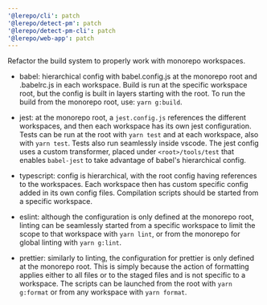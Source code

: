 ```yaml
---
'@lerepo/cli': patch
'@lerepo/detect-pm': patch
'@lerepo/detect-pm-cli': patch
'@lerepo/web-app': patch
---
```


Refactor the build system to properly work with monorepo workspaces.

- babel: hierarchical config with babel.config.js at the monorepo root and .babelrc.js in each workspace. Build is run at the specific workspace root, but the config is built in layers starting with the root. To run the build from the monorepo root, use: `yarn g:build`.

- jest: at the monorepo root, a `jest.config.js` references the different workspaces, and then each workspace has its own jest configuration. Tests can be run at the root with `yarn test` and at each workspace, also with `yarn test`. Tests also run seamlessly inside vscode. The jest config uses a custom transformer, placed under `<root>/tools/test` that enables `babel-jest` to take advantage of babel's hierarchical config.

- typescript: config is hierarchical, with the root config having references to the workspaces. Each workspace then has custom specific config added in its own config files. Compilation scripts should be started from a specific
  workspace.

- eslint: although the configuration is only defined at the monorepo root,
  linting can be seamlessly started from a specific workspace to limit the scope
  to that workspace with `yarn lint`, or from the monorepo for global linting
  with `yarn g:lint`.

- prettier: similarly to linting, the configuration for prettier is only defined
  at the monorepo root. This is simply because the action of formatting applies
  either to all files or to the staged files and is not specific to a
  workspace. The scripts can be launched from the root with `yarn g:format` or
  from any workspace with `yarn format`.

